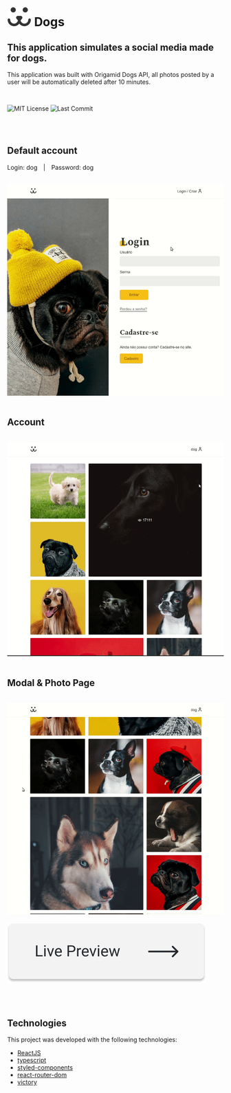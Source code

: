 <h1>
<img alt="Dogs" src="./src/Assets/dogs.svg" />
<span>Dogs</span>
</h1>
<h2>
This application simulates a social media made for dogs.
</h2>
<p>This application was built with Origamid Dogs API, all photos posted by a user will be automatically deleted after 10 minutes.</p>
<br>

<p>
<img alt="MIT License" src="https://img.shields.io/github/license/lailton-b/minha_carteira">
<img alt="Last Commit" src="https://img.shields.io/github/last-commit/lailton-b/dogs">
</p>
<br><br>

<div>
<h2>Default account</h2>
<p>
  <span style="margin-right: 10px">Login: dog</span> | 
  <span style="margin-left: 10px">Password: dog</span>
</p>
<br>
<img alt="Login" src="./app_gifs/dogs_login.gif">
<br><br>

<h2>Account</h2>
<br>
<img alt="Account" src="./app_gifs/dogs_account.gif">
<br><br>

<h2>Modal & Photo Page</h2>
<br>
<img alt="Modal & Photo Page" src="./app_gifs/dogs_photo.gif">
<br><br>

<a href="https://lailton-b.github.io/dogs/">
  <img src="./src/Assets/button.svg"/>
</a>
</div>

<br><br>

## Technologies

This project was developed with the following technologies:

- [ReactJS](https://reactjs.org/)
- [typescript](https://www.typescriptlang.org/)
- [styled-components](https://www.styled-components.com/)
- [react-router-dom](https://reactrouter.com/)
- [victory](https://formidable.com/open-source/victory/)
